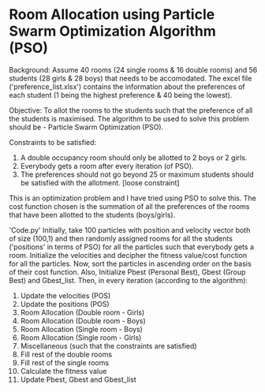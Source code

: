 # Room Allocation using Particle Swarm Optimization Algorithm (PSO)

Background: Assume 40 rooms (24 single rooms & 16 double rooms) and 56 students (28 girls & 28 boys) that needs to be accomodated. The excel file ('preference_list.xlsx') contains the information about the preferences of each student (1 being the highest preference & 40 being the lowest). 

Objective: To allot the rooms to the students such that the preference of all the students is maximised. The algorithm to be used to solve this problem should be - Particle Swarm Optimization (PSO).

Constraints to be satisfied: 
  1. A double occupancy room should only be allotted to 2 boys or 2 girls.
  2. Everybody gets a room after every iteration (of PSO).
  3. The preferences should not go beyond 25 or maximum students should be satisfied with the allotment. [loose constraint]
  
This is an optimization problem and I have tried using PSO to solve this. 
The cost function chosen is the summation of all the preferences of the rooms that have been allotted to the students (boys/girls). 

'Code.py'
Initially, take 100 particles with position and velocity vector both of size (100,1) and then randomly assigned rooms for all the students ('positions' in terms of PSO) for all the particles such that everybody gets a room. Initialize the velocities and decipher the fitness value/cost function for all the particles. Now, sort the particles in ascending order on the basis of their cost function. Also, Initialize Pbest (Personal Best), Gbest (Group Best) and Gbest_list.
Then, in every iteration (according to the algorithm):
  1. Update the velocities (POS)
  2. Update the positions (POS)
  3. Room Allocation (Double room - Girls)
  4. Room Allocation (Double room - Boys)
  5. Room Allocation (Single room - Boys)
  6. Room Allocation (Single room - Girls)
  7. Miscellaneous (such that the constraints are satisfied)
  8. Fill rest of the double rooms 
  9. Fill rest of the single rooms
  10. Calculate the fitness value
  11. Update Pbest, Gbest and Gbest_list
  
  
